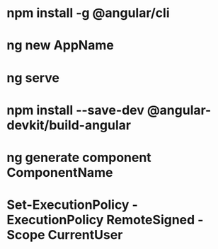 # npm install -g @angular/cli
# ng new AppName
# ng serve 
# npm install --save-dev @angular-devkit/build-angular
# ng generate component ComponentName
# Set-ExecutionPolicy -ExecutionPolicy RemoteSigned -Scope CurrentUser